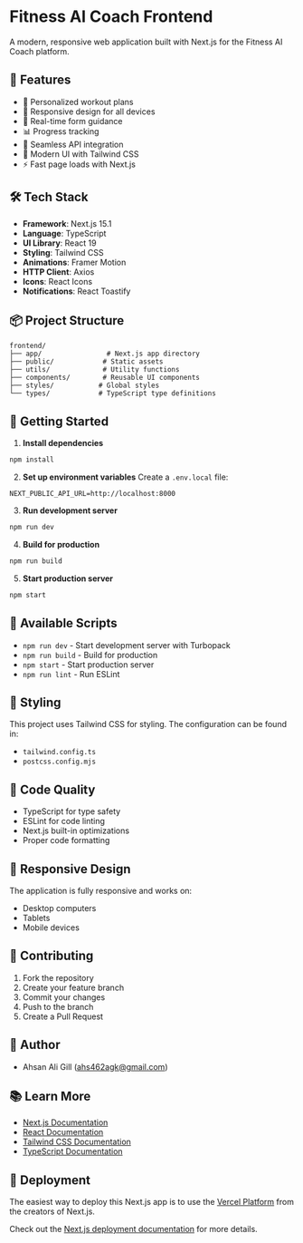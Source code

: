 # Fitness AI Coach Frontend

A modern, responsive web application built with Next.js for the Fitness AI Coach platform.

## 🚀 Features

- 💪 Personalized workout plans
- 📱 Responsive design for all devices
- 🎯 Real-time form guidance
- 📊 Progress tracking
- 🔄 Seamless API integration
- 🎨 Modern UI with Tailwind CSS
- ⚡ Fast page loads with Next.js

## 🛠️ Tech Stack

- **Framework**: Next.js 15.1
- **Language**: TypeScript
- **UI Library**: React 19
- **Styling**: Tailwind CSS
- **Animations**: Framer Motion
- **HTTP Client**: Axios
- **Icons**: React Icons
- **Notifications**: React Toastify

## 📦 Project Structure

```
frontend/
├── app/                # Next.js app directory
├── public/            # Static assets
├── utils/             # Utility functions
├── components/        # Reusable UI components
├── styles/           # Global styles
└── types/            # TypeScript type definitions
```

## 🚀 Getting Started

1. **Install dependencies**
```bash
npm install
```

2. **Set up environment variables**
Create a `.env.local` file:
```env
NEXT_PUBLIC_API_URL=http://localhost:8000
```

3. **Run development server**
```bash
npm run dev
```

4. **Build for production**
```bash
npm run build
```

5. **Start production server**
```bash
npm start
```

## 📝 Available Scripts

- `npm run dev` - Start development server with Turbopack
- `npm run build` - Build for production
- `npm start` - Start production server
- `npm run lint` - Run ESLint

## 🎨 Styling

This project uses Tailwind CSS for styling. The configuration can be found in:
- `tailwind.config.ts`
- `postcss.config.mjs`

## 🔧 Code Quality

- TypeScript for type safety
- ESLint for code linting
- Next.js built-in optimizations
- Proper code formatting

## 📱 Responsive Design

The application is fully responsive and works on:
- Desktop computers
- Tablets
- Mobile devices

## 🤝 Contributing

1. Fork the repository
2. Create your feature branch
3. Commit your changes
4. Push to the branch
5. Create a Pull Request

## 👥 Author

- Ahsan Ali Gill (ahs462agk@gmail.com)

## 📚 Learn More

- [Next.js Documentation](https://nextjs.org/docs)
- [React Documentation](https://reactjs.org/)
- [Tailwind CSS Documentation](https://tailwindcss.com/docs)
- [TypeScript Documentation](https://www.typescriptlang.org/docs/)

## 🚀 Deployment

The easiest way to deploy this Next.js app is to use the [Vercel Platform](https://vercel.com/new) from the creators of Next.js.

Check out the [Next.js deployment documentation](https://nextjs.org/docs/app/building-your-application/deploying) for more details.
